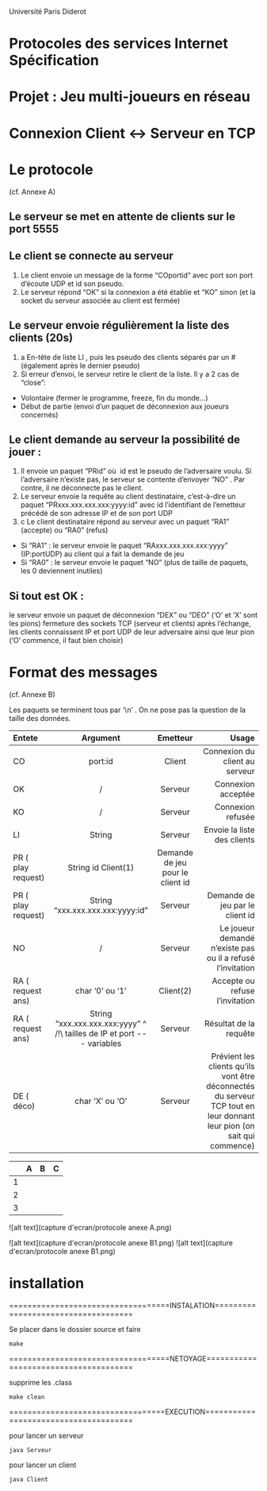  
 
 
 
 
 
Université Paris Diderot 
 
# Protocoles des services Internet Spécification 
# Projet : Jeu multi-joueurs en réseau 

 
# Connexion Client ↔ Serveur en TCP 
 
# Le protocole 
(cf. Annexe A) 
 
## Le serveur se met en attente de clients sur le port 5555 
## Le client se connecte au serveur 
 1. Le client envoie un message de la forme “COportid”​ avec port​ son port d’écoute UDP et id​ son pseudo.​  
 2. Le serveur répond “OK”​ si la connexion a été établie et “KO”​ sinon (et la socket du serveur associée au client est fermée) 
 
## Le serveur envoie régulièrement la liste des clients (20s) 
 1. a En-tête de liste LI​ ,​ puis les pseudo des clients séparés par un #​ (également après le dernier pseudo) 
 2. Si erreur d’envoi, le serveur retire le client de la liste. Il y a 2 cas de “close”: 
   -  Volontaire (fermer le programme, freeze, fin du monde…) 
   - Début de partie (envoi d’un paquet de déconnexion aux joueurs concernés) 
 
## Le client demande au serveur la possibilité de jouer : 
 1. Il envoie un paquet “PRid”​	 où ​ id​ est le pseudo de l’adversaire voulu.​
	Si l’adversaire n’existe pas, le serveur se contente d’envoyer “NO”​ .​ Par contre, il ne déconnecte pas le client. 
 2. Le serveur envoie la requête au client destinataire, c’est-à-dire un paquet “PRxxx.xxx.xxx.xxx:yyyy:id” avec id​ l’identifiant de l’emetteur précédé de son adresse IP et de son port UDP 
 3. c Le client destinataire répond au serveur avec un paquet “RA1”​	 (accepte) ou 
	“RA0” (refus)​	
   - Si “RA1”​	 : le serveur envoie le paquet “RAxxx.xxx.xxx.xxx:yyyy”​	
(IP:portUDP) au client qui a fait la demande de jeu 
   - Si “RA0”​ : le serveur envoie le paquet “NO”​ (plus de taille de paquets, les 0​ deviennent inutiles)​	
 
## Si tout est OK : 
le serveur envoie un paquet de déconnexion “DEX”​ ou “DEO”​ (‘O’​ et ‘X’ sont les pions) 
fermeture des sockets TCP (serveur et clients) 
après l’échange, les clients connaissent IP et port UDP de leur adversaire ainsi que leur pion (‘O’​ commence, il faut bien choisir)​	
 
# Format des messages 
(cf. Annexe B) 
 
Les paquets se terminent tous par ‘\n’​ .​ On ne pose pas la question de la taille des données. 


| Entete | Argument | Emetteur | Usage |
| :--- | :---: | :---: | ---: |
| CO | port:id | Client | Connexion du client au serveur |
| OK | / | Serveur | Connexion acceptée |
| KO | / | Serveur | Connexion refusée |
| LI | String | Serveur |Envoie la liste des clients| 
| PR (​ play request) | String id Client(1) |Demande de jeu pour le client id |
| PR (​ play request) | String “xxx.xxx.xxx.xxx:yyyy:id” | Serveur |Demande de jeu par le client id | 
| NO | / | Serveur | Le joueur demandé n’existe pas ou il a refusé l’invitation | 
| RA (​ request ans) | char ‘0’ ou ‘1’ | Client(2) |Accepte ou refuse l’invitation | 
| RA (​ request ans) | String “xxx.xxx.xxx.xxx:yyyy”  ^ /!\ tailles de IP et port --- variables |  Serveur | Résultat de la requête |
| DE (​ déco) | char ‘X’ ou ‘O’ | Serveur |Prévient les clients qu’ils vont être déconnectés du serveur TCP tout en leur donnant leur pion (on sait qui commence) |


|	|A	|B	|C    |
| :--- | :---: | :---: | ---: |
|1     |       |       |      | 
|2     |       |       |      |
|3     |       |       |      | 


![alt text](capture d'ecran/protocole anexe A.png)

![alt text](capture d'ecran/protocole anexe B1.png)
![alt text](capture d'ecran/protocole anexe B1.png)

# installation

===================================INSTALATION====================================

Se placer dans le dossier source et faire

```make ```

===================================NETOYAGE======================================

supprime les .class

```make clean ```

==================================EXECUTION======================================

pour lancer un serveur

```java Serveur ```

pour lancer un client

```java Client ```

